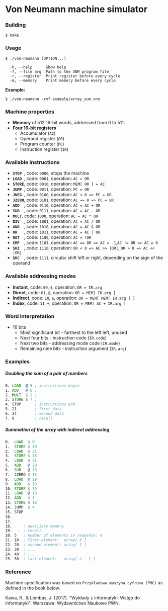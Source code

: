 # Von Neumann machine simulator

### Building
```
$ make
```

### Usage
```
$ ./von-neumann [OPTION...]
```
```
  -h, --help      Show help
  -f, --file arg  Path to the VNM program file
  -r, --register  Print register before every cycle
  -m, --memory    Print memory before every cycle
```
**Example:**
```
$ ./von-neumann -rmf example/array_sum.vnm
```
### Machine properties
* **Memory** of 512 16-bit words, addressed from 0 to 511.
* **Four 16-bit registers**
  - Accumulator (`AC`)
  - Operand register (`OR`)
  - Program counter (`PC`)
  - Instruction register (`IR`)

### Available instructions
* **`STOP `**, code: `0000`, stops the machine
* **`LOAD `**, code: `0001`, operation: `AC = OR`
* **`STORE`**, code: `0010`, operation: `MEM[ OR ] = AC`
* **`JUMP `**, code: `0011`, operation: `PC = OR`
* **`JNEG `**, code: `0100`, operation: `AC < 0 => PC = OR`
* **`JZERO`**, code: `0101`, operation: `AC == 0 => PC = OR`
* **`ADD  `**, code: `0110`, operation: `AC = AC + OR`
* **`SUB  `**, code: `0111`, operation: `AC = AC - OR`
* **`MULT`**, code: `1000`, operation: `AC = AC * OR`
* **`DIV  `**, code: `1001`, operation: `AC = AC / OR`
* **`AND  `**, code: `1010`, operation: `AC = AC & OR`
* **`OR   `**, code: `1011`, operation: `AC = AC | OR`
* **`NOT  `**, code: `1100`, operation: `AC = !OR`
* **`CMP  `**, code: `1101`, operation: `AC == OR => AC = -1`,`AC != OR => AC = 0`
* **`SHZ  `**, code: `1110`, operation: `OR < 0 => AC >> |OR|`, `OR > 0 => AC << |OR|`
* **`SHC  `**, code: `1111`, circular shift left or right, depending on the sign of the operand

### Available addressing modes
* **Instant**, code: `00`, `$`, operation: `OR = IR.arg`
* **Direct**, code: `01`, `@`, operation: `OR = MEM[ IR.arg ]`
* **Indirect**, code: `10`, `&`, operation: `OR = MEM[ MEM[ IR.arg ] ]`
* **Index**, code: `11`, `+`, operation: `OR = MEM[ AC + IR.arg ]`

### Word interpretation
* 16 bits
  - Most significant bit - farthest to the left left, unused
  - Next four bits - instruction code (`IR.code`)
  - Next two bits - addressing mode code (`IR.mode`)
  - Remaining nine bits - instruction argument (`IR.arg`)

### Examples

##### Doubling the sum of a pair of numbers
```asm
0. LOAD  @ 5 ; instructions begin
1. ADD   @ 6 ;
2. MULT  $ 2 ;
3. STORE $ 7 ;
4. STOP      ; instructions end
5. 21        ; first data
6. 34        ; second data
7. 0         ; result
```

##### Summation of the array with indirect addressing
```asm
0.  LOAD  $ 0
1.  STORE $ 19
2.  LOAD  $ 21
3.  STORE $ 18
4.  LOAD  $ 21
5.  ADD   @ 20
6.  SUB   @ 18
7.  JZERO $ 15
8.  LOAD  @ 19
9.  ADD   & 18
10. STORE $ 19
11. LOAD  @ 18
12. ADD   $ 1
13. STORE $ 18
14. JUMP  $ 4
15. STOP
16. 
17. 
18.     ; auxiliary memory
19.     ; result
20. 5   ; number of elements in sequence: n
21. 10  ; first element:  array[ 0 ]
22. 20  ; second element: array[ 1 ]
23. 30  ; ...
24. 40  ; ...
25. 50  ; last element:   array[ n - 1 ]

```

### Reference

Machine specification was based on `Przykładowa maszyna cyfrowa (PMC)` as defined in the book below.

Kawa, R., & Lembas, J. (2017). "Wykłady z informatyki: Wstęp do informatyki". Warszawa: Wydawnictwo Naukowe PWN.

